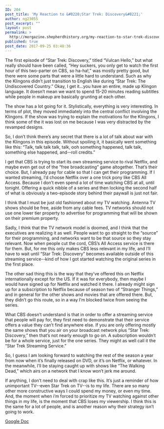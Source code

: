 ```yaml
---
ID: 204
post_title: 'My Reaction to &#8220;Star Trek: Discovery&#8221;'
author: ng23055
post_excerpt: ""
layout: post
permalink: >
  http://morgazine.shepherdhistory.org/my-reaction-to-star-trek-discovery/
published: true
post_date: 2017-09-25 03:48:36
---
```

The first episode of “Star Trek: Discovery,” titled “Vulcan Hello,” but what really should have been called, “Hey suckers, you only get to watch the first hour of this two-parter on CBS, so ha-ha!,” was mostly pretty good, but there were some parts that were a little hard to understand. Such as why the Klingons didn’t just transition to English like during “Star Trek: The Undiscovered Country.” Okay, I get it...you have an entire, made up Klingon language. It doesn’t mean we want to spend 15-20 minutes reading subtitles while people in makeup are basically grunting at each other.

The show has a lot going for it. Stylistically, everything is very interesting. In terms of plot, they moved immediately into the central conflict involving the Klingons. If the show was trying to explain the motivations for the Klingons, I think some of the it was lost on me because I was very distracted by the revamped designs.

So, I don’t think there’s any secret that there is a lot of talk about war with the Klingons in this episode. Without spoiling it, it basically went something like this: “Talk, talk talk talk, talk, ooh something happened, talk talk, something else happened, and--roll credits.”

I get that CBS is trying to start its own streaming service to rival Netflix, and maybe even get out of the “free broadcasting” game altogether. That’s their choice. But, I already pay for cable so that I can get their programming. If I wanted streaming, I’d choose Netflix over a one trick pony like CBS All Access. Because I don’t even spend a lot of time watching CBS at all, until tonight. Offering a quick nibble of a series and then locking the second half of what is obviously a two-episode story behind their paywall is just not fair.

I think that I must be just old fashioned about my TV watching. Antenna TV shows should be free, aside from any cable fees. TV networks should not use one lower tier property to advertise for programming that will be shown on their premium property.

Sadly, I think that the TV network model is doomed, and I think that the executives are realizing it as well. People want to go straight to the “source” for their programming, and networks want to be that source so they stay relevant. Now when people cut the cord, CBS’s All Access service is there for them. But, for me this only makes CBS less relevant in my life, and I’ll have to wait until “Star Trek: Discovery” becomes available outside of this streaming service--kind of how I got started watching the original series in the first place.

The other sad thing this is the way that they’ve offered this on Netflix internationally except for the US. If it was for everybody, then maybe I would have signed up for Netflix and watched it there. I already might sign up for a subscription to Netflix because of season two of “Stranger Things,” and in general for the other shows and movies that are offered there. But, they didn’t go this route, so in a way I’m blocked twice from seeing the series.

What CBS doesn’t understand is that in order to offer a streaming service that people will pay for, they first need to demonstrate that their service offers a value they can’t find anywhere else. If you are only offering mostly the same shows that you air on your broadcast network plus “Star Trek: Discovery,” then that’s not nearly enough to go on. A subscription wouldn’t be for a whole service, just for the one series. They might as well call it the “Star Trek Streaming Service.”

So, I guess I am looking forward to watching the rest of the season a year from now when it’s finally released on DVD, or it’s on Netflix, or whatever. In the meanwhile, I’ll be staying caught up with shows like “The Walking Dead,” which airs on a network that I know won’t jerk me around.

If anything, I don’t need to deal with crap like this. It’s just a reminder of how unimportant TV--even Star Trek on TV--is to my life. There are so many other more constructive ways I could spend my money, or even my time. And, the moment when i’m forced to prioritize my TV watching against other things in my life, is the moment that CBS loses my viewership. I think this is the same for a lot of people, and is another reason why their strategy isn’t going to work.

<a href="https://docs.google.com/document/d/1sZTGghPqm_avKu8PAbR93B_V9leYfTs5OIY3dck7J0o/edit?usp=sharing">Google Doc</a>